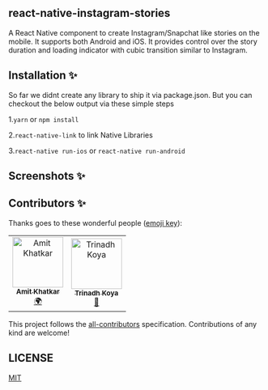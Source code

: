 ## react-native-instagram-stories

 A React Native component to create Instagram/Snapchat like stories on the mobile. It supports both Android and iOS.
 It provides control over the story duration and loading indicator with cubic transition similar to Instagram.
 
## Installation ✨

So far we didnt create any library to ship it via package.json. But you can checkout the below output via these simple steps 

1.`yarn` or `npm install`  

2.`react-native-link` to link Native Libraries

3.`react-native run-ios` or `react-native run-android`

## Screenshots ✨


## Contributors ✨

Thanks goes to these wonderful people ([emoji key](https://allcontributors.org/docs/en/emoji-key)):

<!-- ALL-CONTRIBUTORS-LIST:START - Do not remove or modify this section -->
<!-- prettier-ignore -->
<table>
 
  <tr>
    <td align="center"><a href="https://github.com/Amit-khatkar"><img src="https://avatars0.githubusercontent.com/u/16208872?s=460&v=4" width="100px;" alt="Amit Khatkar"/><br /><sub><b>Amit Khatkar</b></sub></a><br /><a href="#translation-robertlluberes" title="Translation">🌍</a></td>
    <td align="center"><a href="https://github.com/trinadhkoya"><img src="https://avatars1.githubusercontent.com/u/9527766?s=460&v=4" width="100px;" alt="Trinadh Koya"/><br /><sub><b>Trinadh Koya</b></sub></a><br /><a href="https://github.com/all-contributors/all-contributors/commits?author=Jameskmonger" title="Documentation">📖</a></td>
  </tr>
 
  

</table>

<!-- ALL-CONTRIBUTORS-LIST:END -->

This project follows the [all-contributors](https://allcontributors.org) specification.
Contributions of any kind are welcome!

## LICENSE

[MIT](LICENSE)
